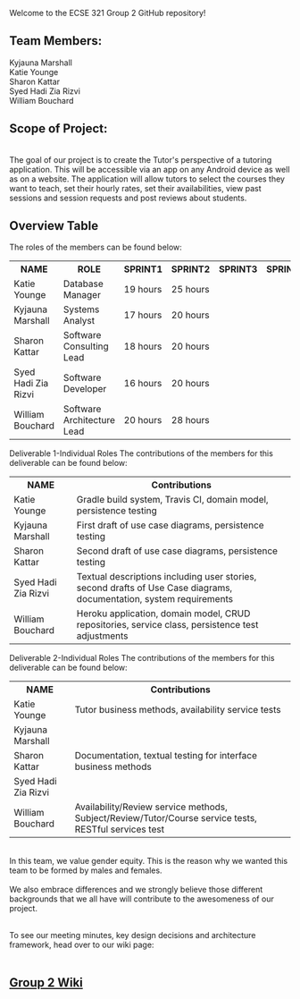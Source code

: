Welcome to the ECSE 321 Group 2 GitHub repository!<br>

<h2>Team Members:</h2>
Kyjauna Marshall<br>
Katie Younge<br>
Sharon Kattar<br>
Syed Hadi Zia Rizvi<br>
William Bouchard<br>


<h2>Scope of Project:</h2><br>
The goal of our project is to create the Tutor's perspective of a tutoring application. 
This will be accessible via an app on any Android device as well as on a website. The application
will allow tutors to select the courses they want to teach, set their hourly rates, set their availabilities, view past sessions and session requests and post reviews about students.<br>

<h2>Overview Table</h2>
The roles of the members can be found below:<br/>


<table>
  <tr>
    <th><b>NAME</th> 
    <th><b>ROLE</th>
    <th><b>SPRINT1</th>
    <th><b>SPRINT2</th>
    <th><b>SPRINT3</th>
    <th><b>SPRINT4</th>
  </tr>

  <tr>
    <td>Katie Younge</td>
    <td>Database Manager</td>
    <td>19 hours</td>
    <td>25 hours</td>
    <td></td>
    <td></td>
  </tr>
  
  <tr>
    <td>Kyjauna Marshall</td>
    <td>Systems Analyst</td>
    <td>17 hours</td>
    <td>20 hours</td>
    <td></td>
    <td></td>
  </tr>
  
  <tr>
    <td>Sharon Kattar</td>
    <td>Software Consulting Lead</td>
    <td>18 hours</td>
    <td>20 hours</td>
    <td></td>
    <td></td>
  </tr>
    
  <tr>
    <td>Syed Hadi Zia Rizvi</td>
    <td>Software Developer</td>
    <td>16 hours</td>
    <td>20 hours</td>
    <td></td>
    <td></td>
  </tr>

  <tr>
    <td>William Bouchard</td>
    <td>Software Architecture Lead</td>
    <td>20 hours</td>
    <td>28 hours</td>
    <td></td>
    <td></td>
  </tr>
  
 </table>
  
Deliverable 1-Individual Roles
The contributions of the members for this deliverable can be found below:

<table>
  <tr>
    <th><b>NAME</th> 
    <th><b>Contributions</th>
  </tr>

  <tr>
    <td>Katie Younge</td>
    <td>Gradle build system, Travis CI, domain model, persistence testing</td>
  </tr>
  
  <tr>
    <td>Kyjauna Marshall</td>
    <td>First draft of use case diagrams, persistence testing</td>
  </tr>
  
  <tr>
    <td>Sharon Kattar</td>
    <td>Second draft of use case diagrams, persistence testing</td>
  </tr>
  
  <tr>
    <td>Syed Hadi Zia Rizvi</td>
    <td>Textual descriptions including user stories, second drafts of Use Case diagrams, documentation, system requirements</td>
  </tr>

  <tr>
    <td>William Bouchard</td>
    <td>Heroku application, domain model, CRUD repositories, service class, persistence test adjustments</td>
  </tr>
  
</table>


Deliverable 2-Individual Roles
The contributions of the members for this deliverable can be found below:
<table>
  <tr>
    <th><b>NAME</th> 
    <th><b>Contributions</th>
  </tr>

  <tr>
    <td>Katie Younge</td>
    <td>Tutor business methods, availability service tests</td>
  </tr>
  
  <tr>
    <td>Kyjauna Marshall</td>
    <td></td>
  </tr>

  <tr>
    <td>Sharon Kattar</td>
    <td>Documentation, textual testing for interface business methods</td>
  </tr>

  <tr>
    <td>Syed Hadi Zia Rizvi</td>
    <td></td>
  </tr>
    
  <tr>
    <td>William Bouchard</td>
    <td>Availability/Review service methods, Subject/Review/Tutor/Course service tests, RESTful services test</td>
  </tr>
  
</table>

<br>In this team, we value gender equity. This is the reason why we wanted this team to be formed by males and females.</br>
<br>We also embrace differences and we strongly believe those different backgrounds that we all have will contribute to the awesomeness of our project.</br>


<br>To see our meeting minutes, key design decisions and architecture
framework, head over to our wiki page:<br>
&nbsp;&nbsp;&nbsp;&nbsp;<h2><b><a href="https://github.com/McGill-ECSE321-Fall2019/project-group-2/wiki">Group 2 Wiki</a></b></h2>
